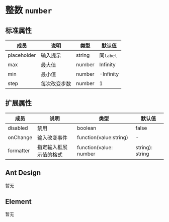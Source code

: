 # 整数 `number`

## 标准属性

| 成员 | 说明 | 类型 | 默认值 |
| --- | --- | --- | --- |
| placeholder | 输入提示 | string | 同`label` |
| max | 最大值 | number | Infinity |
| min | 最小值 | number | -Infinity |
| step | 每次改变步数 | number | 1 |

## 扩展属性

| 成员 | 说明 | 类型 | 默认值 |
| --- | --- | --- | --- |
| disabled | 禁用 | boolean | false |
| onChange | 输入改变事件 | function(value:string) | - |
| formatter | 指定输入框展示值的格式 | function(value: number | string): string | - |

## Ant Design

暂无

## Element

暂无